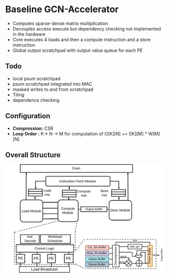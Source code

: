 # Baseline GCN-Accelerator
- Computes sparse-dense matrix multiplication
- Decouples access execute but dependency checking not implemented in the hardware
- Core executes 4 loads and then a compute instruction and a store instruction
- Global output scratchpad with output value queue for each PE
## Todo
- local psum scratchpad
- psum scratchpad integrated into MAC
- masked writes to and from scratchpad
- Tiling
- dependence checking

## Configuration
- **Compression:** CSR
- **Loop Order :** K-> N -> M for computation of O[K][N] += I[K][M] * W[M][N]

## Overall Structure
![alt text](https://github.com/GandhamSanjay/GCN-Accelerator/blob/main/GCN.png)
